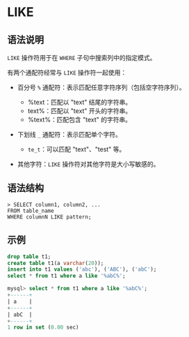 # **LIKE**

## **语法说明**

`LIKE` 操作符用于在 `WHERE` 子句中搜索列中的指定模式。

有两个通配符经常与 `LIKE` 操作符一起使用：

- 百分号 `%` 通配符：表示匹配任意字符序列（包括空字符序列）。

  - %text：匹配以 "text" 结尾的字符串。
  - text%：匹配以 "text" 开头的字符串。
  - %text%：匹配包含 "text" 的字符串。

- 下划线 `_` 通配符：表示匹配单个字符。

  - `te_t`：可以匹配 "text"、"test" 等。

- 其他字符：`LIKE` 操作符对其他字符是大小写敏感的。

## **语法结构**

```
> SELECT column1, column2, ...
FROM table_name
WHERE columnN LIKE pattern;
```

## **示例**

```sql
drop table t1;
create table t1(a varchar(20));
insert into t1 values ('abc'), ('ABC'), ('abC');
select * from t1 where a like '%abC%';

mysql> select * from t1 where a like '%abC%';
+------+
| a    |
+------+
| abC  |
+------+
1 row in set (0.00 sec)
```
